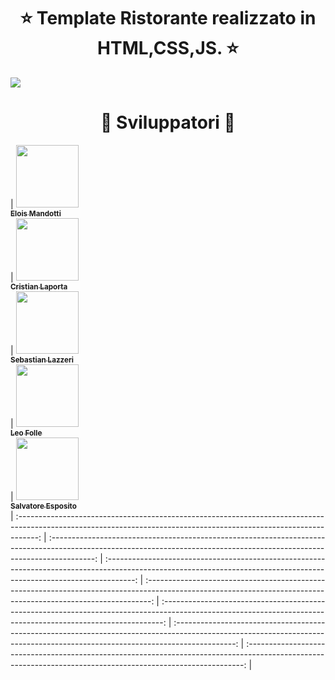 

<h1 align="center"> ⭐️ Template Ristorante realizzato in HTML,CSS,JS. ⭐️ </h1>
<img  src="immagini/gif2.gif" >

<br>

<h1 align="center"> ️🤝 Sviluppatori 🤝 </h1>

| [<img src="https://avatars.githubusercontent.com/u/104636248?v=4" width="100px;"/><br /><sub><b>Elois Mandotti</b></sub>](https://github.com/eloismandotti)<br />        | [<img src="https://avatars.githubusercontent.com/u/37643992?v=4" width="100px;"/><br /><sub><b>Cristian Laporta</b></sub>](https://github.com/TheCriicom)<br /> | [<img src="https://avatars.githubusercontent.com/u/40839465?v=4" width="100px;"/><br /><sub><b>Sebastian Lazzeri</b></sub>](https://github.com/Ottoemmezzo)<br />          | [<img src="https://avatars.githubusercontent.com/u/104635962?v=4" width="100px;"/><br /><sub><b>Leo Folle</b></sub>](https://github.com/LeoFolle)<br /> | [<img src="https://avatars.githubusercontent.com/u/104637369?v=4" width="100px;"/><br /><sub><b>Salvatore Esposito</b></sub>](https://github.com/Salvatore-Esposito1)<br />  | :-----------------------------------------------------------------------------------------------------------------------------------------------------------------: | :-----------------------------------------------------------------------------------------------------------------------------------------------------------------------: | :-------------------------------------------------------------------------------------------------------------------------------------------------------------------: | :-------------------------------------------------------------------------------------------------------------------------------------------------------------: | :------------------------------------------------------------------------------------------------------------------------------------------------------------: | :---------------------------------------------------------------------------------------------------------------------------------------------------------------------------: | :-----------------------------------------------------------------------------------------------------------------------------------------------------------: |



